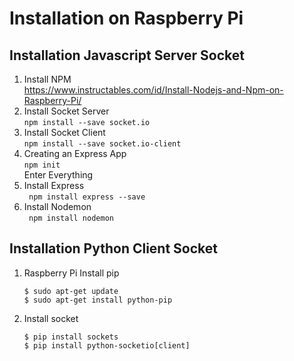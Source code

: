 # Installation on Raspberry Pi
## Installation Javascript Server Socket
1. Install NPM  \
https://www.instructables.com/id/Install-Nodejs-and-Npm-on-Raspberry-Pi/
2. Install  Socket Server\
`npm install --save socket.io`
3. Install Socket Client \
`npm install --save socket.io-client`
4. Creating an Express App \
` npm init ` \
Enter Everything 
5. Install Express \
` npm install express --save`
6. Install Nodemon \
` npm install nodemon`

## Installation Python Client Socket
1. Raspberry Pi Install pip
    ```
    $ sudo apt-get update
    $ sudo apt-get install python-pip
    ```

2. Install socket
    ```
    $ pip install sockets
    $ pip install python-socketio[client]
    ```